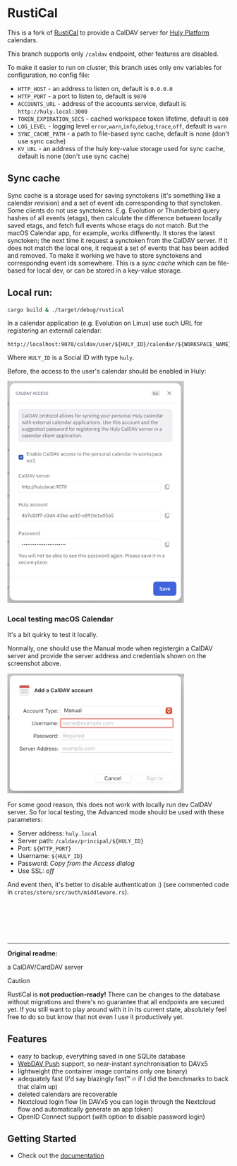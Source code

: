 # RustiCal

This is a fork of [RustiCal](https://github.com/lennart-k/rustical) to provide a CalDAV server for [Huly Platform](https://github.com/hcengineering/platform) calendars.

This branch supports only `/caldav` endpoint, other features are disabled.

To make it easier to run on cluster, this branch uses only env variables for configuration, no config file:

- `HTTP_HOST` - an address to listen on, default is `0.0.0.0`
- `HTTP_PORT` - a port to listen to, default is `9070`
- `ACCOUNTS_URL` - address of the accounts service, default is `http://huly.local:3000`
- `TOKEN_EXPIRATION_SECS` - cached workspace token lifetime, default is `600`
- `LOG_LEVEL` - logging level `error`,`warn`,`info`,`debug`,`trace`,`off`, default is `warn`
- `SYNC_CACHE_PATH` - a path to file-based sync cache, default is none (don't use sync cache)
- `KV_URL` - an address of the huly key-value storage used for sync cache, default is none  (don't use sync cache)

## Sync cache

Sync cache is a storage used for saving synctokens (it's something like a calendar revision) and a set of event ids corresponding to that synctoken. Some clients do not use synctokens. E.g. Evolution or Thunderbird query hashes of all events (etags), then calculate the difference between locally saved etags, and fetch full events whose etags do not match. But the macOS Calendar app, for example, works differently. It stores the latest synctoken; the next time it request a synctoken from the CalDAV server. If it does not match the local one, it request a set of events that has been added and removed. To make it  working we have to store synctokens and correspondng event ids somewhere. This is a *sync cache* which can be file-based for local dev, or can be stored in a key-value storage.

## Local run:

```bash
cargo build & ./target/debug/rustical
```

In a calendar application (e.g. Evolution on Linux) use such URL for registering an external calendar:

```
http://localhost:9070/caldav/user/${HULY_ID}/calendar/${WORKSPACE_NAME}
```

Where `HULY_ID` is a Social ID with type `huly`. 

Before, the access to the user's calendar should be enabled in Huly: 

![](<screen_access.png>)

### Local testing macOS Calendar

It's a bit quirky to test it locally.

Normally, one should use the Manual mode when registergin a CalDAV server and provide the server address and credentials shown on the screenshot above.

![](<screen_macos_manual.png>)

For some good reason, this does not work with locally run dev CalDAV server. So for local testing, the Advanced mode should be used with these parameters:

- Server address: `huly.local`
- Server path: `/caldav/principal/${HULY_ID}`
- Port: `${HTTP_PORT}`
- Username: `${HULY_ID}`
- Password: *Copy from the Access dialog*
- Use SSL: *off*

And event then, it's better to disable authentication :) (see commented code in `crates/store/src/auth/middleware.rs`).

<p>&nbsp;</p>
<p>&nbsp;</p>
<p>&nbsp;</p>

---

**Original readme:**

a CalDAV/CardDAV server

> [!CAUTION]
> RustiCal is **not production-ready!**
> There can be changes to the database without migrations and there's no guarantee that all endpoints are secured yet.
> If you still want to play around with it in its current state, absolutely feel free to do so but know that not even I use it productively yet.

## Features

- easy to backup, everything saved in one SQLite database
- [WebDAV Push](https://github.com/bitfireAT/webdav-push/) support, so near-instant synchronisation to DAVx5
- lightweight (the container image contains only one binary)
- adequately fast (I'd say blazingly fast™ :fire: if I did the benchmarks to back that claim up)
- deleted calendars are recoverable
- Nextcloud login flow (In DAVx5 you can login through the Nextcloud flow and automatically generate an app token)
- OpenID Connect support (with option to disable password login)

## Getting Started

- Check out the [documentation](https://lennart-k.github.io/rustical/installation/)
